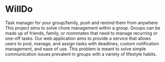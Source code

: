 # WillDo
Task manager for your group/family, push and remind them from anywhere
This project aims to solve chore management within a group. Groups can be made up of friends, family, or roommates that need to manage recurring or one-off tasks. Our web application aims to provide a service that allows users to post, manage, and assign tasks with deadlines, custom notification management, and ease of use. This problem is meant to solve simple communication issues prevalent in groups with a variety of lifestyle habits.
